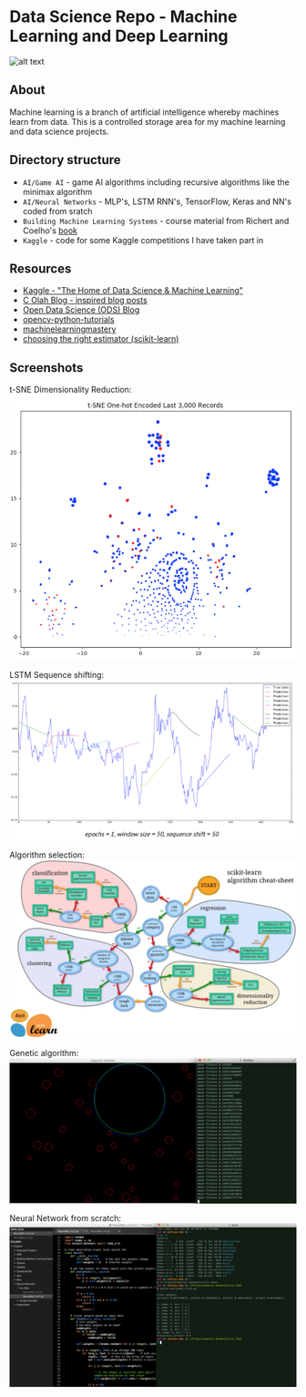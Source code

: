 # Data Science Repo - Machine Learning and Deep Learning
![alt text](https://github.com/amkent5/MachineLearning/blob/master/AI/AI_Images/Data_science_img.png)

## About

Machine learning is a branch of artificial intelligence whereby machines learn from data. This is a controlled storage area for my machine learning and data science projects.

## Directory structure
* `AI/Game AI` - game AI algorithms including recursive algorithms like the minimax algorithm
* `AI/Neural Networks` - MLP's, LSTM RNN's, TensorFlow, Keras and NN's coded from sratch
* `Building Machine Learning Systems` - course material from Richert and Coelho's [book](https://www.packtpub.com/big-data-and-business-intelligence/building-machine-learning-systems-python)
* `Kaggle` - code for some Kaggle competitions I have taken part in

## Resources
- [Kaggle - "The Home of Data Science & Machine Learning"](https://www.kaggle.com/)
- [C Olah Blog - inspired blog posts](http://colah.github.io/)
- [Open Data Science (ODS) Blog](https://opendatascience.com/blog/)
- [opencv-python-tutorials](http://opencv-python-tutroals.readthedocs.org/en/latest/py_tutorials/py_ml/py_table_of_contents_ml/py_table_of_contents_ml.html)
- [machinelearningmastery](http://www.machinelearningmastery.com/blog/)
- [choosing the right estimator (scikit-learn)](http://scikit-learn.org/stable/tutorial/machine_learning_map/index.html)

## Screenshots

t-SNE Dimensionality Reduction:
![alt text](https://github.com/amkent5/MachineLearning/blob/master/AI/AI_Images/tSNE_plot.png)

LSTM Sequence shifting:
![alt text](https://github.com/amkent5/MachineLearning/blob/master/AI/AI_Images/LSTM_initiators.png)

Algorithm selection:
![alt text](https://github.com/amkent5/MachineLearning/blob/master/Building%20Machine%20Learning%20Systems/Images/ScikitLearn_AlgCheatSheet.png)

Genetic algorithm:
![alt text](https://github.com/amkent5/MachineLearning/blob/master/AI/AI_Images/GeneticAlgorithm_Circle.png)

Neural Network from scratch:
![alt text](https://github.com/amkent5/MachineLearning/blob/master/AI/AI_Images/NNet.png)

